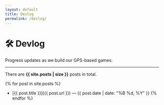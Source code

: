```yaml
---
layout: default
title: Devlog
permalink: /devlog/
---
```


# 🛠 Devlog

Progress updates as we build our GPS-based games.

---

There are **{{ site.posts | size }}** posts in total.

{% for post in site.posts %}

- [{{ post.title }}]({{ post.url }}) — {{ post.date | date: "%B %d, %Y" }}
  {% endfor %}
